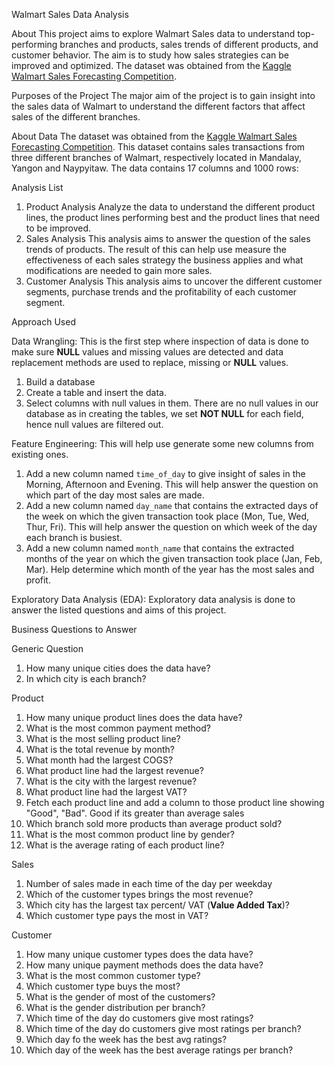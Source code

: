 Walmart Sales Data Analysis

About
This project aims to explore Walmart Sales data to understand top-performing branches and products, sales trends of different products, and customer behavior. The aim is to study how sales strategies can be improved and optimized. The dataset was obtained from the [Kaggle Walmart Sales Forecasting Competition](https://www.kaggle.com/c/walmart-recruiting-store-sales-forecasting).

Purposes of the Project
The major aim of the project is to gain insight into the sales data of Walmart to understand the different factors that affect sales of the different branches.

About Data
The dataset was obtained from the [Kaggle Walmart Sales Forecasting Competition](https://www.kaggle.com/c/walmart-recruiting-store-sales-forecasting). This dataset contains sales transactions from three different branches of Walmart, respectively located in Mandalay, Yangon and Naypyitaw. The data contains 17 columns and 1000 rows:

 
Analysis List

1. Product Analysis
Analyze the data to understand the different product lines, the product lines performing best and the product lines that need to be improved.
2. Sales Analysis
This analysis aims to answer the question of the sales trends of products. The result of this can help use measure the effectiveness of each sales strategy the business applies and what modifications are needed to gain more sales.
3. Customer Analysis
This analysis aims to uncover the different customer segments, purchase trends and the profitability of each customer segment.

Approach Used

 Data Wrangling: This is the first step where inspection of data is done to make sure **NULL** values and missing values are detected and data replacement methods are used to replace, missing or **NULL** values.
 1. Build a database
 2. Create a table and insert the data.
 3. Select columns with null values in them. There are no null values in our database as in creating the tables, we set **NOT NULL** for each field, hence null values are filtered out.

Feature Engineering: This will help use generate some new columns from existing ones.
1. Add a new column named `time_of_day` to give insight of sales in the Morning, Afternoon and Evening. This will help answer the question on which part of the day most sales are made.
2. Add a new column named `day_name` that contains the extracted days of the week on which the given transaction took place (Mon, Tue, Wed, Thur, Fri). This will help answer the question on which week of the day each branch is busiest.
3. Add a new column named `month_name` that contains the extracted months of the year on which the given transaction took place (Jan, Feb, Mar). Help determine which month of the year has the most sales and profit.

Exploratory Data Analysis (EDA): Exploratory data analysis is done to answer the listed questions and aims of this project.

Business Questions to Answer

Generic Question
1. How many unique cities does the data have?
2. In which city is each branch?

Product 
1. How many unique product lines does the data have?
2. What is the most common payment method?
3. What is the most selling product line?
4. What is the total revenue by month?
5. What month had the largest COGS?
6. What product line had the largest revenue?
5. What is the city with the largest revenue?
6. What product line had the largest VAT?
7. Fetch each product line and add a column to those product line showing "Good", "Bad". Good if its greater than average sales
8. Which branch sold more products than average product sold?
9. What is the most common product line by gender?
12. What is the average rating of each product line?

Sales
1. Number of sales made in each time of the day per weekday
2. Which of the customer types brings the most revenue?
3. Which city has the largest tax percent/ VAT (**Value Added Tax**)?
4. Which customer type pays the most in VAT?

Customer

1. How many unique customer types does the data have?
2. How many unique payment methods does the data have?
3. What is the most common customer type?
4. Which customer type buys the most?
5. What is the gender of most of the customers?
6. What is the gender distribution per branch?
7. Which time of the day do customers give most ratings?
8. Which time of the day do customers give most ratings per branch?
9. Which day fo the week has the best avg ratings?
10. Which day of the week has the best average ratings per branch?

